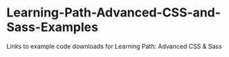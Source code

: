 # Learning-Path-Advanced-CSS-and-Sass-Examples
Links to example code downloads for Learning Path: Advanced CSS &amp; Sass
